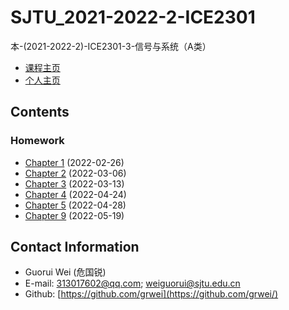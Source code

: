 # SJTU_2021-2022-2-ICE2301

本-(2021-2022-2)-ICE2301-3-信号与系统（A类）

- [课程主页](https://grwei.github.io/SJTU_2021-2022-2_ICE2301/)
- [个人主页](https://grwei.github.io/)

## Contents

### Homework

- [Chapter 1](https://grwei.github.io/SJTU_2021-2022-2_ICE2301/ch1_危国锐_516021910080.pdf) (2022-02-26)
- [Chapter 2](https://grwei.github.io/SJTU_2021-2022-2_ICE2301/ch2_危国锐_516021910080.pdf) (2022-03-06)
- [Chapter 3](https://grwei.github.io/SJTU_2021-2022-2_ICE2301/ch3_危国锐_516021910080.pdf) (2022-03-13)
- [Chapter 4](https://grwei.github.io/SJTU_2021-2022-2_ICE2301/ch4_危国锐_516021910080.pdf) (2022-04-24)
- [Chapter 5](https://grwei.github.io/SJTU_2021-2022-2_ICE2301/ch5_危国锐_516021910080.pdf) (2022-04-28)
- [Chapter 9](https://grwei.github.io/SJTU_2021-2022-2_ICE2301/ch9_危国锐_516021910080.pdf) (2022-05-19)

## Contact Information

- Guorui Wei (危国锐)
- E-mail: 313017602@qq.com; weiguorui@sjtu.edu.cn
- Github: [https://github.com/grwei](https://github.com/grwei/)
